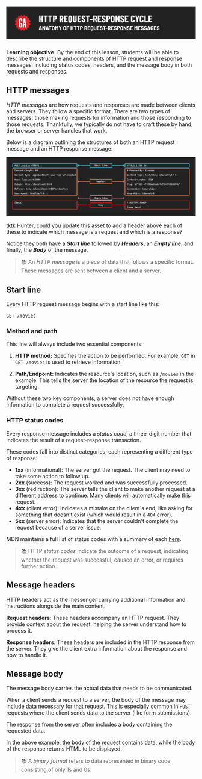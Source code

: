 # ![HTTP Request-Response Cycle - Anatomy of HTTP Request-Response Messages](./assets/hero.png)

**Learning objective:** By the end of this lesson, students will be able to describe the structure and components of HTTP request and response messages, including status codes, headers, and the message body in both requests and responses.

## HTTP messages

*HTTP messages* are how requests and responses are made between clients and servers. They follow a specific format. There are two types of messages: those making requests for information and those responding to those requests. Thankfully, we typically do not have to craft these by hand; the browser or server handles that work.

Below is a diagram outlining the structures of both an HTTP request message and an HTTP response message:

![Request-Response Message Anatomy](./assets/http-req-res-msg-anatomy.png)

tktk Hunter, could you update this asset to add a header above each of these to indicate which message is a request and which is a response?

Notice they both have a ***Start line*** followed by ***Headers***, an ***Empty line***, and finally, the ***Body*** of the message.

> 📚 An *HTTP message* is a piece of data that follows a specific format. These messages are sent between a client and a server.

## Start line

Every HTTP request message begins with a start line like this:

```plaintext
GET /movies
```

### Method and path

This line will always include two essential components:

1. **HTTP method:** Specifies the action to be performed. For example, `GET` in `GET /movies` is used to retrieve information.

2. **Path/Endpoint:** Indicates the resource's location, such as `/movies` in the example. This tells the server the location of the resource the request is targeting.

Without these two key components, a server does not have enough information to complete a request successfully.

### HTTP status codes

Every response message includes a *status code*, a three-digit number that indicates the result of a request-response transaction.

These codes fall into distinct categories, each representing a different type of response:

- **1xx** (informational): The server got the request. The client may need to take some action to follow up.
- **2xx** (success): The request worked and was successfully processed.
- **3xx** (redirection): The server tells the client to make another request at a different address to continue. Many clients will automatically make this request.
- **4xx** (client error): Indicates a mistake on the client's end, like asking for something that doesn't exist (which would result in a `404` error).
- **5xx** (server error): Indicates that the server couldn't complete the request because of a server issue.

MDN maintains a full list of status codes with a summary of each [here](https://developer.mozilla.org/en-US/docs/Web/HTTP/Status).

> 📚 HTTP *status codes* indicate the outcome of a request, indicating whether the request was successful, caused an error, or requires further action.

## Message headers

HTTP headers act as the messenger carrying additional information and instructions alongside the main content.

**Request headers**: These headers accompany an HTTP request. They provide context about the request, helping the server understand how to process it.

**Response headers**: These headers are included in the HTTP response from the server. They give the client extra information about the response and how to handle it.

## Message body

The message body carries the actual data that needs to be communicated.

When a client sends a request to a server, the body of the message may include data necessary for that request. This is especially common in `POST` requests where the client sends data to the server (like form submissions).

The response from the server often includes a body containing the requested data.

In the above example, the body of the request contains data, while the body of the response returns HTML to be displayed.

> 📚 A *binary format* refers to data represented in binary code, consisting of only 1s and 0s.
